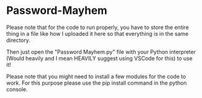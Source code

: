# Password-Mayhem
Please note that for the code to run properly, you have to store the entire thing in a file like how I uploaded it here so that everything is in the same directory.

Then just open the "Password Mayhem.py" file with your Python interpreter (Would heavily and I mean HEAVILY suggest using VSCode for this) to use it!

Please note that you might need to install a few modules for the code to work. For this purpose please use the pip install command in the python console.
